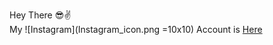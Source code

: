 Hey There 😎✌
<br>
My ![Instagram](Instagram_icon.png =10x10) Account is [Here](https://www.instagram.com/aswinsolanki/)

